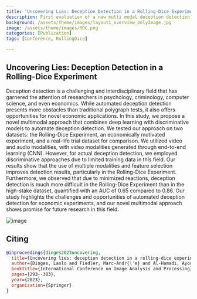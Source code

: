 ```yaml
---
title: 'Uncovering Lies: Deception Detection in a Rolling-Dice Experiment'
description: First evaluation of a new multi modal deception detection approach using the Rolling dice experiment and the real life trial dataset.
background: /assets/theme/images/layout1_overview_onlyImage.jpg
image: /assets/theme/images/ROC.png
categories: [Publication]
tags: [Conference, RollingDice]

---
```


## Uncovering Lies: Deception Detection in a Rolling-Dice Experiment 

Deception detection is a challenging and interdisciplinary field that has garnered the attention of researchers in psychology, criminology, computer science, and even economics. While automated deception detection presents more obstacles than traditional polygraph tests, it also offers opportunities for novel economic applications. In this study, we propose a novel multimodal approach that combines deep learning with discriminative models to automate deception detection. We tested our approach on two datasets: the Rolling-Dice Experiment, an economically motivated experiment, and a real-life trial dataset for comparison. We utilized video and audio modalities, with video modalities generated through end-to-end learning (CNN). However, for actual deception detection, we employed discriminative approaches due to limited training data in this field. Our results show that the use of multiple modalities and feature selection improves detection results, particularly in the Rolling-Dice Experiment. Furthermore, we observed that due to minimized reactions, deception detection is much more difficult in the Rolling-Dice Experiment than in the high-stake dataset, quantified with an AUC of 0.65 compared to 0.86. Our study highlights the challenges and opportunities of automated deception detection for economic experiments, and our novel multimodal approach shows promise for future research in this field.

![image](/deception/assets/theme/images/ROC.png)

## Citing
```bibtex
@inproceedings{dinges2023uncovering,
  title={Uncovering lies: deception detection in a rolling-dice experiment},
  author={Dinges, Laslo and Fiedler, Marc-Andr{\'e} and Al-Hamadi, Ayoub and Abdelrahman, Ahmed and Weimann, Joachim and Bershadskyy, Dmitri},
  booktitle={International Conference on Image Analysis and Processing},
  pages={293--303},
  year={2023},
  organization={Springer}
}
```